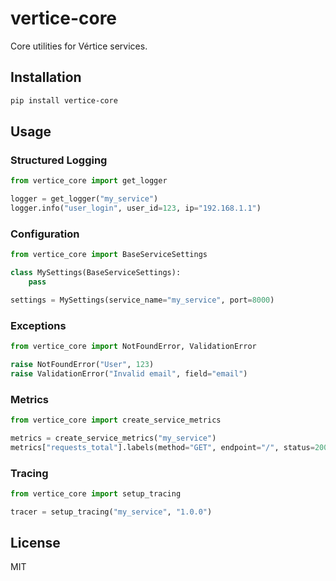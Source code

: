 # vertice-core

Core utilities for Vértice services.

## Installation

```bash
pip install vertice-core
```

## Usage

### Structured Logging

```python
from vertice_core import get_logger

logger = get_logger("my_service")
logger.info("user_login", user_id=123, ip="192.168.1.1")
```

### Configuration

```python
from vertice_core import BaseServiceSettings

class MySettings(BaseServiceSettings):
    pass

settings = MySettings(service_name="my_service", port=8000)
```

### Exceptions

```python
from vertice_core import NotFoundError, ValidationError

raise NotFoundError("User", 123)
raise ValidationError("Invalid email", field="email")
```

### Metrics

```python
from vertice_core import create_service_metrics

metrics = create_service_metrics("my_service")
metrics["requests_total"].labels(method="GET", endpoint="/", status=200).inc()
```

### Tracing

```python
from vertice_core import setup_tracing

tracer = setup_tracing("my_service", "1.0.0")
```

## License

MIT
